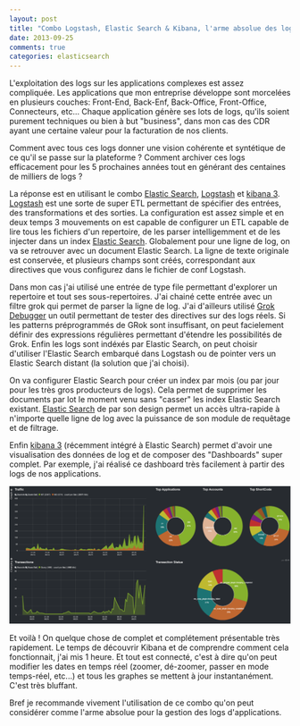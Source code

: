 ```yaml
---
layout: post
title: "Combo Logstash, Elastic Search & Kibana, l'arme absolue des logs"
date: 2013-09-25
comments: true
categories: elasticsearch
---
```


L'exploitation des logs sur les applications complexes est assez compliquée. Les applications que mon entreprise développe sont morcelées en plusieurs
couches: Front-End, Back-Enf, Back-Office, Front-Office, Connecteurs, etc... Chaque application génère ses lots de logs, qu'ils soient purement techniques
ou bien à but "business", dans mon cas des CDR ayant une certaine valeur pour la facturation de nos clients.

Comment avec tous ces logs donner une vision cohérente et syntétique de ce qu'il se passe sur la plateforme ? Comment archiver ces logs efficacement
pour les 5 prochaines années tout en générant des centaines de milliers de logs ?

La réponse est en utilisant le combo [Elastic Search](http://www.elasticsearch.org/), [Logstash](http://logstash.net/) et [kibana 3](http://www.elasticsearch.org/overview/kibana/). [Logstash](http://logstash.net/) est une sorte de super ETL permettant de spécifier des entrées, des transformations
et des sorties. La configuration est assez simple et en deux temps 3 mouvements on est capable de configurer un ETL capable de lire tous les fichiers 
d'un repertoire, de les parser intelligemment et de les injecter dans un index [Elastic Search](http://www.elasticsearch.org/). Globalement pour
une ligne de log, on va se retrouver avec un document Elastic Search. La ligne de texte originale est conservée, et plusieurs champs sont créés,
correspondant aux directives que vous configurez dans le fichier de conf Logstash.

Dans mon cas j'ai utilisé une entrée de type file permettant d'explorer un repertoire et tout ses sous-repertoires. J'ai chainé cette entrée avec un
filtre grok qui permet de parser la ligne de log. J'ai d'ailleurs utilisé [Grok Debugger](http://grokdebug.herokuapp.com/) un outil permettant de tester
des directives sur des logs réels. Si les patterns préprogrammés de GRok sont insuffisant, on peut facielement définir des expressions régulières
permettant d'étendre les possibilités de Grok. Enfin les logs sont indéxés par Elastic Search, on peut choisir d'utiliser l'Elastic Search embarqué
dans Logstash ou de pointer vers un Elastic Search distant (la solution que j'ai choisi).

On va configurer Elastic Search pour créer un index par mois (ou par jour pour les très gros producteurs de logs). Cela permet de supprimer les documents par lot le moment venu sans "casser" les index Elastic Search existant. [Elastic Search](http://www.elasticsearch.org/) de par son design permet un accès ultra-rapide à n'importe quelle ligne de log avec la puissance de son module de requêtage et de filtrage.

Enfin [kibana 3](http://www.elasticsearch.org/overview/kibana/) (récemment intégré à Elastic Search) permet d'avoir une visualisation des données de log
et de composer des "Dashboards" super complet. Par exemple, j'ai réalisé ce dashboard très facilement à partir des logs de nos applications.

![Dashboard Kibana MMG](/images/posts/2013-09-25-elasticsearch-logstash-Kibana/kibana.png)

Et voilà ! On quelque chose de complet et complétement présentable très rapidement. Le temps de découvrir Kibana et de comprendre comment cela
fonctionnait, j'ai mis 1 heure. Et tout est connecté, c'est à dire qu'on peut modifier les dates en temps réel (zoomer, dé-zoomer, passer en mode temps-réel, etc...) et tous les graphes se mettent à jour instantanément. C'est très bluffant.

Bref je recommande vivement l'utilisation de ce combo qu'on peut considérer comme l'arme absolue pour la gestion des logs d'applications.

